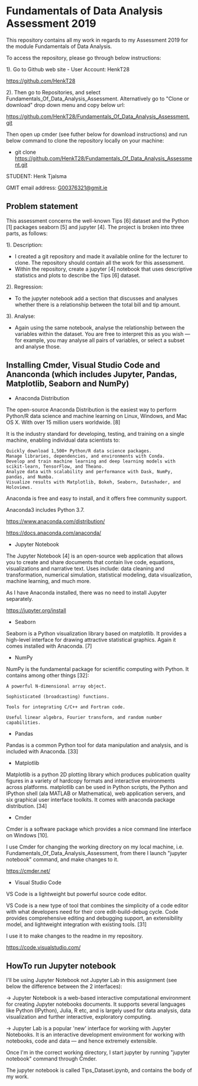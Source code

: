 # Fundamentals of Data Analysis Assessment 2019

This repository contains all my work in regards to my Assessment 2019 for the module Fundamentals of Data Analysis.

To access the repository, please go through below instructions:

1). Go to Github web site - User Account: HenkT28

<https://github.com/HenkT28>

2). Then go to Repositories, and select Fundamentals_Of_Data_Analysis_Assessment. Alternatively go to "Clone or download" drop down menu and copy below url:

<https://github.com/HenkT28/Fundamentals_Of_Data_Analysis_Assessment.git>

Then open up cmder (see futher below for download instructions) and run below command to clone the repository locally on your machine:

* git clone <https://github.com/HenkT28/Fundamentals_Of_Data_Analysis_Assessment.git>

STUDENT: Henk Tjalsma

GMIT email address: G00376321@gmit.ie

## Problem statement

This assessment concerns the well-known Tips [6] dataset and the Python [1] packages seaborn [5] and jupyter [4]. The project is broken into three parts, as follows:

1). Description:

* I created a git repository and made it available online for the lecturer to clone. The repository should contain all the work for this assessment.
* Within the repository, create a jupyter [4] notebook that uses descriptive statistics and plots to describe the Tips [6] dataset.

2). Regression:

* To the jupyter notebook add a section that discusses and analyses whether there is a relationship between the total bill and tip amount.

3). Analyse:

* Again using the same notebook, analyse the relationship between the variables within the dataset. You are free to interpret this as you wish — for example, you may analyse all pairs of variables, or select a subset and analyse those.

## Installing Cmder, Visual Studio Code and Ananconda (which includes Jupyter, Pandas, Matplotlib, Seaborn and NumPy)

* Anaconda Distribution

The open-source Anaconda Distribution is the easiest way to perform Python/R data science and machine learning on Linux, Windows, and Mac OS X. With over 15 million users worldwide. [8]

It is the industry standard for developing, testing, and training on a single machine, enabling individual data scientists to:

    Quickly download 1,500+ Python/R data science packages.
    Manage libraries, dependencies, and environments with Conda.
    Develop and train machine learning and deep learning models with scikit-learn, TensorFlow, and Theano.
    Analyze data with scalability and performance with Dask, NumPy, pandas, and Numba.
    Visualize results with Matplotlib, Bokeh, Seaborn, Datashader, and Holoviews.

Anaconda is free and easy to install, and it offers free community support.

Anaconda3 includes Python 3.7.

<https://www.anaconda.com/distribution/>

<https://docs.anaconda.com/anaconda/>

* Jupyter Notebook

The Jupyter Notebook [4] is an open-source web application that allows you to create and share documents that contain live code, equations, visualizations and narrative text. Uses include: data cleaning and transformation, numerical simulation, statistical modeling, data visualization, machine learning, and much more.

As I have Anaconda installed, there was no need to install Jupyter separately.

<https://jupyter.org/install>

* Seaborn

Seaborn is a Python visualization library based on matplotlib. It provides a high-level interface for drawing attractive statistical graphics. Again it comes installed with Anaconda. [7]

* NumPy

NumPy is the fundamental package for scientific computing with Python. It contains among other things [32]:

    A powerful N-dimensional array object.

    Sophisticated (broadcasting) functions.

    Tools for integrating C/C++ and Fortran code.

    Useful linear algebra, Fourier transform, and random number capabilities.

* Pandas

Pandas is a common Python tool for data manipulation and analysis, and is included with Anaconda. [33]

* Matplotlib

Matplotlib is a python 2D plotting library which produces publication quality figures in a variety of hardcopy formats and interactive environments across platforms. matplotlib can be used in Python scripts, the Python and IPython shell (ala MATLAB or Mathematica), web application servers, and six graphical user interface toolkits. It comes with anaconda package distribution. [34]

* Cmder

Cmder is a software package which provides a nice command line interface on Windows [10].

I use Cmder for changing the working directory on my local machine, i.e. Fundamentals_Of_Data_Analysis_Assessment, from there I launch "jupyter notebook" command, and make changes to it.

<https://cmder.net/>

* Visual Studio Code

VS Code is a lightweight but powerful source code editor.

VS Code is a new type of tool that combines the simplicity of a code editor with what developers need for their core edit-build-debug cycle. Code provides comprehensive editing and debugging support, an extensibility model, and lightweight integration with existing tools. [31]

I use it to make changes to the readme in my repository.

<https://code.visualstudio.com/>

## HowTo run Jupyter notebook

I'll be using Jupyter Notebook not Jupyter Lab in this assignment (see below the difference between the 2 interfaces):

-> Jupyter Notebook is a web-based interactive computational environment for creating Jupyter notebooks documents. It supports several languages like Python (IPython), Julia, R etc, and is largely used for data analysis, data visualization and further interactive, exploratory computing.

-> Jupyter Lab is a popular 'new' interface for working with Jupyter Notebooks. It is an interactive development environment for working with notebooks, code and data — and hence extremely extensible.

Once I'm in the correct working directory, I start jupyter by running "jupyter notebook" command through Cmder.

The jupyter notebook is called Tips_Dataset.ipynb, and contains the body of my work.
